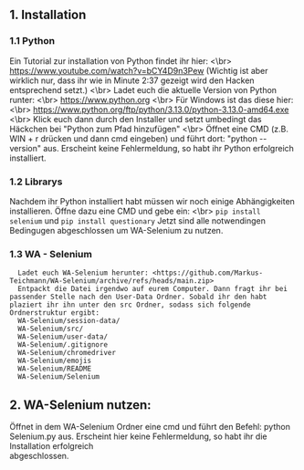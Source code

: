 ## 1. Installation
  ### 1.1 Python
  Ein Tutorial zur installation von Python findet ihr hier: <\br>
      <https://www.youtube.com/watch?v=bCY4D9n3Pew>
  (Wichtig ist aber wirklich nur, dass ihr wie in Minute 2:37 gezeigt wird den Hacken entsprechend setzt.) <\br>
  Ladet euch die aktuelle Version von Python runter: <\br>
      <https://www.python.org> <\br>
  Für Windows ist das diese hier: <\br>
      <https://www.python.org/ftp/python/3.13.0/python-3.13.0-amd64.exe> <\br>
  Klick euch dann durch den Installer und setzt umbedingt das Häckchen bei "Python zum Pfad hinzufügen" <\br>
  Öffnet eine CMD (z.B. WIN + r drücken und dann cmd eingeben) und führt dort: "python --version" aus. Erscheint keine Fehlermeldung, so habt ihr Python erfolgreich installiert.
  ### 1.2 Librarys
  Nachdem ihr Python installiert habt müssen wir noch einige Abhängigkeiten installieren. Öffne dazu eine CMD und gebe ein: <\br>
    `pip install selenium`
  und
    `pip install questionary`
  Jetzt sind alle notwendingen Bedingugen abgeschlossen um WA-Selenium zu nutzen.
  ### 1.3 WA - Selenium
      Ladet euch WA-Selenium herunter: <https://github.com/Markus-Teichmann/WA-Selenium/archive/refs/heads/main.zip>
      Entpackt die Datei irgendwo auf eurem Computer. Dann fragt ihr bei passender Stelle nach den User-Data Ordner. Sobald ihr den habt plaziert ihr ihn unter den src Ordner, sodass sich folgende Ordnerstruktur ergibt:
      WA-Selenium/session-data/
      WA-Selenium/src/
      WA-Selenium/user-data/
      WA-Selenium/.gitignore
      WA-Selenium/chromedriver
      WA-Selenium/emojis
      WA-Selenium/README
      WA-Selenium/Selenium

## 2. WA-Selenium nutzen:
   Öffnet in dem WA-Selenium Ordner eine cmd und führt den Befehl:
      python Selenium.py
   aus. Erscheint hier keine Fehlermeldung, so habt ihr die Installation erfolgreich       
   abgeschlossen.
